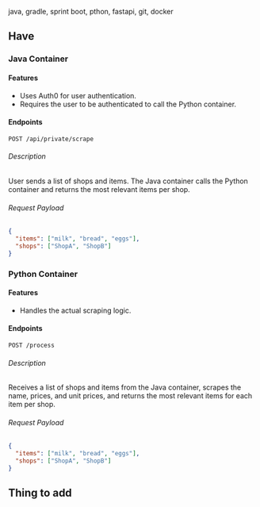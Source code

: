java, gradle, sprint boot, pthon, fastapi, git, docker
## Have
### Java Container

#### Features
- Uses Auth0 for user authentication.
- Requires the user to be authenticated to call the Python container.

#### Endpoints
`POST /api/private/scrape`

###### Description
User sends a list of shops and items. The Java container calls the Python container and returns the most relevant items per shop.

###### Request Payload
```json
{
  "items": ["milk", "bread", "eggs"],
  "shops": ["ShopA", "ShopB"]
}
```

### Python Container

#### Features
- Handles the actual scraping logic.

#### Endpoints
`POST /process`

###### Description
Receives a list of shops and items from the Java container, scrapes the name, prices, and unit prices, and returns the most relevant items for each item per shop.

###### Request Payload
```json
{
  "items": ["milk", "bread", "eggs"],
  "shops": ["ShopA", "ShopB"]
}
```

## Thing to add
